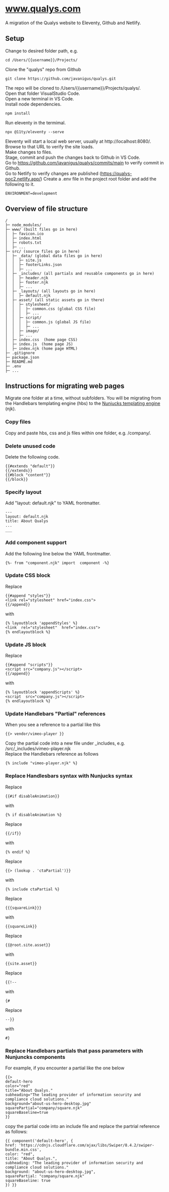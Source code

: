 
# www.qualys.com

A migration of the Qualys website to Eleventy, Github and Netlify.
## Setup

Change to desired folder path, e.g.

    cd /Users/{{username}}/Projects/

Clone the "qualys" repo from Github

    git clone https://github.com/javanigus/qualys.git

The repo will be cloned to /Users/{{username}}/Projects/qualys/.  
Open that folder VisualStudio Code.  
Open a new terminal in VS Code.  
Install node dependencies.  

    npm install

Run eleventy in the termimal.  

    npx @11ty/eleventy --serve

Eleventy will start a local web server, usually at http://localhost:8080/. Browse to that URL to verify the site loads.  
Make changes to files.  
Stage, commit and push the changes back to Github in VS Code.  
Go to https://github.com/javanigus/qualys/commits/main to verify commit in Github.  
Go to Netlify to verify changes are published (https://qualys-poc2.netlify.app/)
Create a .env file in the project root folder and add the following to it.  

    ENVIRONMENT=development

## Overview of file structure

    /  
    ├─ node_modules/  
    ├─ www/ (built files go in here)  
    │  ├─ favicon.ico  
    │  ├─ index.html  
    │  ├─ robots.txt  
    │  ├─ ...  
    ├─ src/ (source files go in here)  
    │  ├─ _data/ (global data files go in here)  
    │  │  ├─ site.js  
    │  │  ├─ footerLinks.json  
    │  │  ├─ ...  
    │  ├─ _includes/ (all partials and reusable components go in here)  
    │  │  ├─ header.njk  
    │  │  ├─ footer.njk  
    │  │  ├─ ...  
    │  ├─ _layouts/ (all layouts go in here)  
    │  │  ├─ default.njk  
    │  ├─ asset/ (all static assets go in there)  
    │  │  ├─ stylesheet/  
    │  │  │  ├─ common.css (global CSS file)  
    │  │  │  ├─ ...  
    │  │  ├─ script/  
    │  │  │  ├─ common.js (global JS file)  
    │  │  │  ├─ ...  
    │  │  ├─ image/  
    │  │  ├─ ...  
    │  ├─ index.css  (home page CSS)  
    │  ├─ index.js  (home page JS)  
    │  ├─ index.njk (home page HTML)  
    ├─ .gitignore  
    ├─ package.json  
    ├─ README.md  
    ├─ .env  
    ├─ ...  


## Instructions for migrating web pages
Migrate one folder at a time, without subfolders. You will be migrating from the Handlebars templating engine (hbs) to the [Nunjucks templating engine](https://mozilla.github.io/nunjucks/templating.html) (njk). 

### Copy files

Copy and paste hbs, css and js files within one folder, e.g. /company/.  

### Delete unused code
Delete the following code.  

    {{#extends "default"}}
    {{/extends}}
    {{#block "content"}}
    {{/block}}

### Specify layout
Add "layout: default.njk" to YAML frontmatter.  

    ---
    layout: default.njk
    title: About Qualys
    ...
    ___

### Add component support
Add the following line below the YAML frontmatter.  

    {%- from "component.njk" import  component -%}

### Update CSS block
Replace

    {{#append "styles"}}
    <link rel="stylesheet" href="index.css">
    {{/append}}

with

    {% layoutblock 'appendStyles' %}
    <link  rel="stylesheet"  href="index.css">
    {% endlayoutblock %}

  
### Update JS block
Replace

    {{#append "scripts"}}
    <script src="company.js"></script>
    {{/append}}

with

    {% layoutblock 'appendScripts' %}
    <script  src="company.js"></script>
    {% endlayoutblock %}

  
### Update Handlebars "Partial" references
When you see a reference to a partial like this

    {{> vendor/vimeo-player }}

Copy the partial code into a new file under _includes, e.g. /src/_includes/vimeo-player.njk  
Replace the Handlebars reference as follows

    {% include "vimeo-player.njk" %}

### Replace Handlesbars syntax with Nunjucks syntax
Replace

    {{#if disableAnimation}}

with

    {% if disableAnimation %}
Replace

    {{/if}}

with

    {% endif %}

Replace

    {{> (lookup . 'ctaPartial')}}

with

    {% include ctaPartial %}

Replace

    {{{squareLink}}}

with

    {{squareLink}}

Replace

    {{@root.site.asset}}

with

    {{site.asset}}

Replace

    {{!--

with

    {#

  Replace

    --}}

with

    #}

### Replace Handlebars partials that pass parameters with Nunjuncks components
For example, if you encounter a partial like the one below

    {{>
    default-hero
    color="red"
    title="About Qualys."
    subheading="The leading provider of information security and compliance cloud solutions."
    background="about-us-hero-desktop.jpg"
    squarePartial="company/square.njk"
    squareBaseline=true
    }}

  

copy the partial code into an include file and replace the partrial reference as follows:

    {{ component('default-hero', {
    href: 'https://cdnjs.cloudflare.com/ajax/libs/Swiper/8.4.2/swiper-bundle.min.css',
    color: "red",
    title: "About Qualys.",
    subheading: "The leading provider of information security and compliance cloud solutions."
    background: "about-us-hero-desktop.jpg",
    squarePartial: "company/square.njk"
    squareBaseline: true
    }) }}

 

